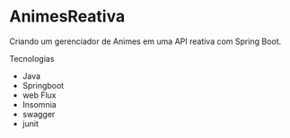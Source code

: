 # AnimesReativa
Criando um gerenciador de Animes em uma API reativa com Spring Boot.

Tecnologias
- Java
- Springboot
- web Flux
- Insomnia
- swagger
- junit
